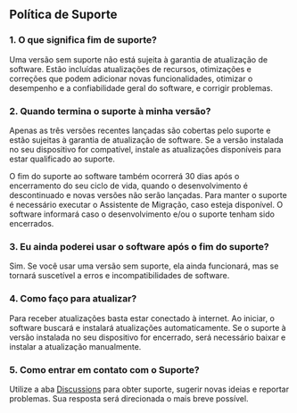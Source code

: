 ## Política de Suporte
### 1. O que significa fim de suporte?
Uma versão sem suporte não está sujeita à garantia de atualização de software. Estão incluídas atualizações de recursos, otimizações e correções que podem adicionar novas funcionalidades, otimizar o desempenho e a confiabilidade geral do software, e corrigir problemas.

### 2. Quando termina o suporte à minha versão?
Apenas as três versões recentes lançadas são cobertas pelo suporte e estão sujeitas à garantia de atualização de software. Se a versão instalada no seu dispositivo for compatível, instale as atualizações disponíveis para estar qualificado ao suporte.

O fim do suporte ao software também ocorrerá 30 dias após o encerramento do seu ciclo de vida, quando o desenvolvimento é descontinuado e novas versões não serão lançadas. Para manter o suporte é necessário executar o Assistente de Migração, caso esteja disponível. O software informará caso o desenvolvimento e/ou o suporte tenham sido encerrados.

### 3. Eu ainda poderei usar o software após o fim do suporte?
Sim. Se você usar uma versão sem suporte, ela ainda funcionará, mas se tornará suscetível a erros e incompatibilidades de software.

### 4. Como faço para atualizar?
Para receber atualizações basta estar conectado à internet. Ao iniciar, o software buscará e instalará atualizações automaticamente. Se o suporte à versão instalada no seu dispositivo for encerrado, será necessário baixar e instalar a atualização manualmente.

### 5. Como entrar em contato com o Suporte?
Utilize a aba [Discussions](https://github.com/2uj1m28ohz/flysafe/discussions) para obter suporte, sugerir novas ideias e reportar problemas. Sua resposta será direcionada o mais breve possível.
